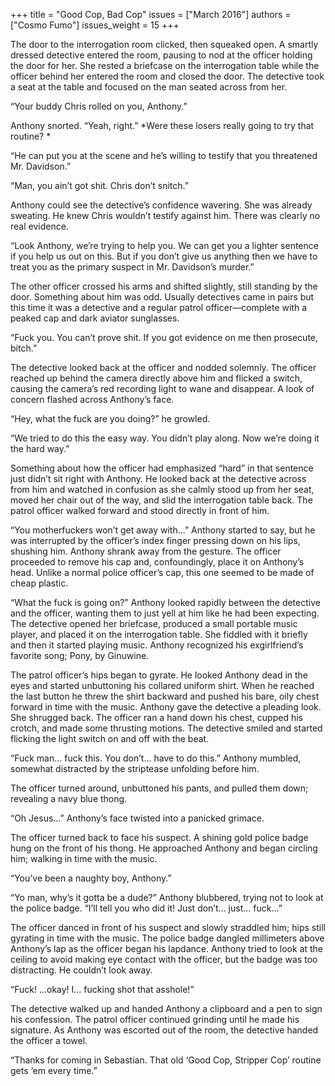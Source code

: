 +++
title = "Good Cop, Bad Cop"
issues = ["March 2016"]
authors = ["Cosmo Fumo"]
issues_weight = 15
+++

The door to the interrogation room clicked, then squeaked open. A smartly dressed detective entered the room, pausing to nod at the officer holding the door for her. She rested a briefcase on the interrogation table while the officer behind her entered the room and closed the door. The detective took a seat at the table and focused on the man seated across from her.

“Your buddy Chris rolled on you, Anthony.”

Anthony snorted. “Yeah, right.” *Were these losers really going to try that routine? *

“He can put you at the scene and he’s willing to testify that you threatened Mr. Davidson.”

“Man, you ain’t got shit. Chris don’t snitch.”

Anthony could see the detective’s confidence wavering. She was already sweating. He knew Chris wouldn’t testify against him. There was clearly no real evidence.

“Look Anthony, we’re trying to help you. We can get you a lighter sentence if you help us out on this. But if you don’t give us anything then we have to treat you as the primary suspect in Mr. Davidson’s murder.”

The other officer crossed his arms and shifted slightly, still standing by the door. Something about him was odd. Usually detectives came in pairs but this time it was a detective and a regular patrol officer—complete with a peaked cap and dark aviator sunglasses.

“Fuck you. You can’t prove shit. If you got evidence on me then prosecute, bitch.”

The detective looked back at the officer and nodded solemnly. The officer reached up behind the camera directly above him and flicked a switch, causing the camera’s red recording light to wane and disappear. A look of concern flashed across Anthony’s face.

“Hey, what the fuck are you doing?” he growled.

“We tried to do this the easy way. You didn’t play along. Now we’re doing it the hard way.”

Something about how the officer had emphasized “hard” in that sentence just didn’t sit right with Anthony. He looked back at the detective across from him and watched in confusion as she calmly stood up from her seat, moved her chair out of the way, and slid the interrogation table back. The patrol officer walked forward and stood directly in front of him.

“You motherfuckers won’t get away with...” Anthony started to say, but he was interrupted by the officer’s index finger pressing down on his lips, shushing him. Anthony shrank away from the gesture. The officer proceeded to remove his cap and, confoundingly, place it on Anthony’s head. Unlike a normal police officer’s cap, this one seemed to be made of cheap plastic.

“What the fuck is going on?” Anthony looked rapidly between the detective and the officer, wanting them to just yell at him like he had been expecting. The detective opened her briefcase, produced a small portable music player, and placed it on the interrogation table. She fiddled with it briefly and then it started playing music. Anthony recognized his exgirlfriend’s favorite song; Pony, by Ginuwine.

The patrol officer’s hips began to gyrate. He looked Anthony dead in the eyes and started unbuttoning his collared uniform shirt. When he reached the last button he threw the shirt backward and pushed his bare, oily chest forward in time with the music. Anthony gave the detective a pleading look. She shrugged back. The officer ran a hand down his chest, cupped his crotch, and made some thrusting motions. The detective smiled and started flicking the light switch on and off with the beat.

“Fuck man... fuck this. You don’t... have to do this.” Anthony mumbled, somewhat distracted by the striptease unfolding before him.

The officer turned around, unbuttoned his pants, and pulled them down; revealing a navy blue thong.

“Oh Jesus…” Anthony’s face twisted into a panicked grimace.

The officer turned back to face his suspect. A shining gold police badge hung on the front of his thong. He approached Anthony and began circling him; walking in time with the music.

“You’ve been a naughty boy, Anthony.”

“Yo man, why’s it gotta be a dude?” Anthony blubbered, trying not to look at the police badge. “I’ll tell you who did it! Just don’t...  just... fuck...”

The officer danced in front of his suspect and slowly straddled him; hips still gyrating in time with the music. The police badge dangled millimeters above Anthony’s lap as the officer began his lapdance. Anthony tried to look at the ceiling to avoid making eye contact with the officer, but the badge was too distracting. He couldn’t look away.

“Fuck! ...okay! I… fucking shot that asshole!”

The detective walked up and handed Anthony a clipboard and a pen to sign his confession. The patrol officer continued grinding until he made his signature. As Anthony was escorted out of the room, the detective handed the officer a towel.

“Thanks for coming in Sebastian. That old ‘Good Cop, Stripper Cop’ routine gets ‘em every time.”
